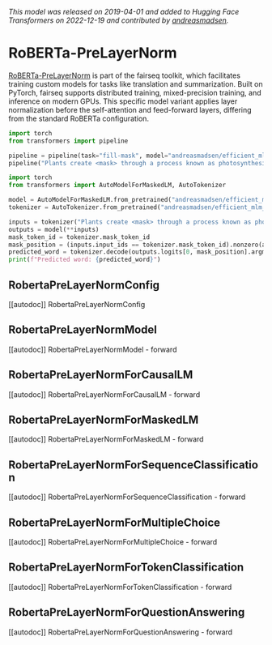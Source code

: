 <!--Copyright 2022 The HuggingFace Team. All rights reserved.

Licensed under the Apache License, Version 2.0 (the "License"); you may not use this file except in compliance with
the License. You may obtain a copy of the License at

http://www.apache.org/licenses/LICENSE-2.0

Unless required by applicable law or agreed to in writing, software distributed under the License is distributed on
an "AS IS" BASIS, WITHOUT WARRANTIES OR CONDITIONS OF ANY KIND, either express or implied. See the License for the
specific language governing permissions and limitations under the License.

⚠️ Note that this file is in Markdown but contain specific syntax for our doc-builder (similar to MDX) that may not be
rendered properly in your Markdown viewer.

-->
*This model was released on 2019-04-01 and added to Hugging Face Transformers on 2022-12-19 and contributed by [andreasmadsen](https://huggingface.co/andreasmadsen).*


# RoBERTa-PreLayerNorm

[RoBERTa-PreLayerNorm](https://huggingface.co/papers/1904.01038) is part of the fairseq toolkit, which facilitates training custom models for tasks like translation and summarization. Built on PyTorch, fairseq supports distributed training, mixed-precision training, and inference on modern GPUs. This specific model variant applies layer normalization before the self-attention and feed-forward layers, differing from the standard RoBERTa configuration.

<hfoptions id="usage">
<hfoption id="Pipeline">

```py
import torch
from transformers import pipeline

pipeline = pipeline(task="fill-mask", model="andreasmadsen/efficient_mlm_m0.40", dtype="auto")
pipeline("Plants create <mask> through a process known as photosynthesis.")
```

</hfoption>
<hfoption id="AutoModel">

```py
import torch
from transformers import AutoModelForMaskedLM, AutoTokenizer

model = AutoModelForMaskedLM.from_pretrained("andreasmadsen/efficient_mlm_m0.40", dtype="auto")
tokenizer = AutoTokenizer.from_pretrained("andreasmadsen/efficient_mlm_m0.40")

inputs = tokenizer("Plants create <mask> through a process known as photosynthesis.", return_tensors="pt")
outputs = model(**inputs)
mask_token_id = tokenizer.mask_token_id
mask_position = (inputs.input_ids == tokenizer.mask_token_id).nonzero(as_tuple=True)[1]
predicted_word = tokenizer.decode(outputs.logits[0, mask_position].argmax(dim=-1))
print(f"Predicted word: {predicted_word}")
```

</hfoption>
</hfoptions>

## RobertaPreLayerNormConfig

[[autodoc]] RobertaPreLayerNormConfig

## RobertaPreLayerNormModel

[[autodoc]] RobertaPreLayerNormModel
    - forward

## RobertaPreLayerNormForCausalLM

[[autodoc]] RobertaPreLayerNormForCausalLM
    - forward

## RobertaPreLayerNormForMaskedLM

[[autodoc]] RobertaPreLayerNormForMaskedLM
    - forward

## RobertaPreLayerNormForSequenceClassification

[[autodoc]] RobertaPreLayerNormForSequenceClassification
    - forward

## RobertaPreLayerNormForMultipleChoice

[[autodoc]] RobertaPreLayerNormForMultipleChoice
    - forward

## RobertaPreLayerNormForTokenClassification

[[autodoc]] RobertaPreLayerNormForTokenClassification
    - forward

## RobertaPreLayerNormForQuestionAnswering

[[autodoc]] RobertaPreLayerNormForQuestionAnswering
    - forward

